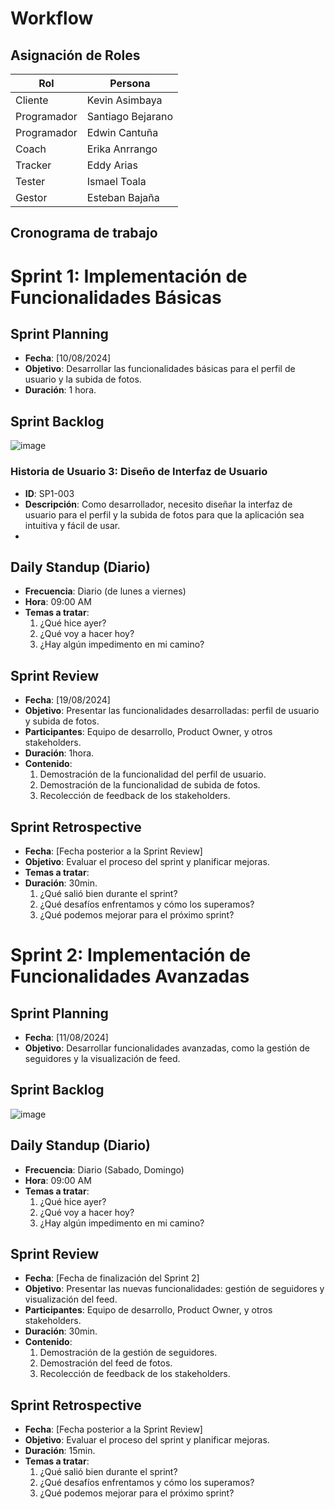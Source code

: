 #  Workflow
## Asignación de Roles 

| Rol          | Persona             |
|--------------|---------------------|
| Cliente      | Kevin Asimbaya      |
| Programador  | Santiago Bejarano   |
| Programador  | Edwin Cantuña       |
| Coach        | Erika Anrrango      |
| Tracker      | Eddy Arias          |
| Tester       | Ismael Toala        |
| Gestor       | Esteban Bajaña      |

## Cronograma de trabajo
# Sprint 1: Implementación de Funcionalidades Básicas

## Sprint Planning
- **Fecha**: [10/08/2024]
- **Objetivo**: Desarrollar las funcionalidades básicas para el perfil de usuario y la subida de fotos.
- **Duración**: 1 hora.

## Sprint Backlog
![image](https://github.com/user-attachments/assets/50c01f43-f0c8-4d43-8185-d2944fac235c)


### Historia de Usuario 3: Diseño de Interfaz de Usuario
- **ID**: SP1-003
- **Descripción**: Como desarrollador, necesito diseñar la interfaz de usuario para el perfil y la subida de fotos para que la aplicación sea intuitiva y fácil de usar.
- 
## Daily Standup (Diario)
- **Frecuencia**: Diario (de lunes a viernes)
- **Hora**: 09:00 AM
- **Temas a tratar**:
  1. ¿Qué hice ayer?
  2. ¿Qué voy a hacer hoy?
  3. ¿Hay algún impedimento en mi camino?

## Sprint Review
- **Fecha**: [19/08/2024]
- **Objetivo**: Presentar las funcionalidades desarrolladas: perfil de usuario y subida de fotos.
- **Participantes**: Equipo de desarrollo, Product Owner, y otros stakeholders.
- **Duración**: 1hora.
- **Contenido**:
  1. Demostración de la funcionalidad del perfil de usuario.
  2. Demostración de la funcionalidad de subida de fotos.
  3. Recolección de feedback de los stakeholders.

## Sprint Retrospective
- **Fecha**: [Fecha posterior a la Sprint Review]
- **Objetivo**: Evaluar el proceso del sprint y planificar mejoras.
- **Temas a tratar**:
- **Duración**: 30min.
  1. ¿Qué salió bien durante el sprint?
  2. ¿Qué desafíos enfrentamos y cómo los superamos?
  3. ¿Qué podemos mejorar para el próximo sprint?

# Sprint 2: Implementación de Funcionalidades Avanzadas

## Sprint Planning
- **Fecha**: [11/08/2024]
- **Objetivo**: Desarrollar funcionalidades avanzadas, como la gestión de seguidores y la visualización de feed.

## Sprint Backlog
![image](https://github.com/user-attachments/assets/a9cfd1f8-7f35-4e5c-a094-1398b61453f7)


## Daily Standup (Diario)
- **Frecuencia**: Diario (Sabado, Domingo)
- **Hora**: 09:00 AM
- **Temas a tratar**:
  1. ¿Qué hice ayer?
  2. ¿Qué voy a hacer hoy?
  3. ¿Hay algún impedimento en mi camino?

## Sprint Review
- **Fecha**: [Fecha de finalización del Sprint 2]
- **Objetivo**: Presentar las nuevas funcionalidades: gestión de seguidores y visualización del feed.
- **Participantes**: Equipo de desarrollo, Product Owner, y otros stakeholders.
- **Duración**: 30min.
- **Contenido**:
  1. Demostración de la gestión de seguidores.
  2. Demostración del feed de fotos.
  3. Recolección de feedback de los stakeholders.

## Sprint Retrospective
- **Fecha**: [Fecha posterior a la Sprint Review]
- **Objetivo**: Evaluar el proceso del sprint y planificar mejoras.
- **Duración**: 15min.
- **Temas a tratar**:
  1. ¿Qué salió bien durante el sprint?
  2. ¿Qué desafíos enfrentamos y cómo los superamos?
  3. ¿Qué podemos mejorar para el próximo sprint?

